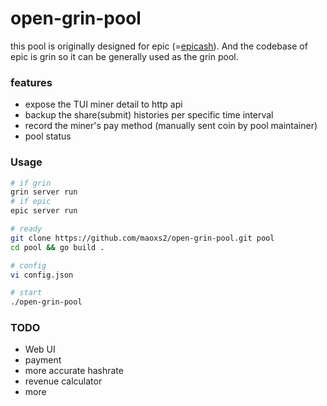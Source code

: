 # open-grin-pool

this pool is originally designed for epic (=[epicash](http://epic.tech)). And the codebase of epic is grin so it can be generally used as the grin pool. 

### features
- expose the TUI miner detail to http api
- backup the share(submit) histories per specific time interval
- record the miner's pay method (manually sent coin by pool maintainer)
- pool status

### Usage

```bash
# if grin
grin server run 
# if epic
epic server run

# ready
git clone https://github.com/maoxs2/open-grin-pool.git pool
cd pool && go build .

# config
vi config.json

# start
./open-grin-pool 

```

### TODO
- Web UI
- payment
- more accurate hashrate
- revenue calculator
- more
